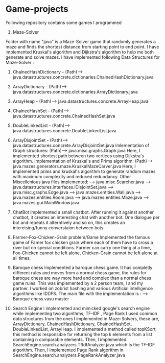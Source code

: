# Game-projects
Following repository contains some games I programmed

1. Maze-Solver

Folder with name "java" is a Maze-Solver game that randomly generates a maze and finds the shortest distance from starting point to end point. I have implemented Kruskal's algorithm and Dijkstra's algorithm to help me both generate and solve mazes.
I have implemented following Data Structures for Maze-Solver :
1. ChainedHashDictionary - (Path)--> java.datastructures.concrete.dictionaries.ChainedHashDictionary.java
2. ArrayDictionary - (Path)--> java.datastructures.concrete.dictionaries.ArrayDictionary.java
3. ArrayHeap - (Path)--> java.datastructures.concrete.ArrayHeap.java
4. ChainedHashSet - (Path)--> java.datastructures.concrete.ChainedHashSet.java
5. DoubleLinkedList - (Path)--> java.datastructures.concrete.DoubleLinkedList.java
6. ArrayDisjointSet - (Path)--> java.datastructures.concrete.ArrayDisjointSet.java
Imlementation of Graph structures:
(Path)--> java.misc.graphs.Graph.java
Here, I implemented shortest path between two vertices using Dijkstra's algorithm. 
Implementation of Kruskal's and Prims algorithm:
(Path)--> java.mazes.generators.maze.KruskalMazeCarver.java
Here, I implemented prims and kruskal's algorithm to generate random mazes with maximum complexity and reduced redundancy.
Other Miscellenious java files implemented: 
--> java.misc.Searcher.java
--> java.datastructures.interfaces.IDisjointSet.java
--> java.misc.graphs.Edge.java
--> java.mazes.entities.Wall.java
--> java.mazes.entities.Room.java
--> java.mazes.entities.Maze.java
--> java.mazes.gui.MainWindow.java

2. ChatBot
Implemented a small chatbot. After running it against another chatbot, it creates an interesting chat with another bot. One dialogue per bot and repeats it alterntively and so on, this creates an interetsing/funny converstaion between bots.

3. Farmer-Fox-Chicken-Grain problem/Game
Implemented the famous game of Famer fox chicken grain where each of them have to cross a river but on special conditions. 
Farmer can carry one thing at a time, Fox-Chicken cannot be left alone, Chicken-Grain cannot be left alone at all times.

4. Baroque chess
Implemented a baroque chess game. It has completly different rules and moves from a normal chess game, the rules for baroque chess are way more hard and complex than a normal chess game rules. This was implemented by a 2 person team, I and my partner. I worked on zobrist hashing and various Artificial intelligence algorithms like IDDFS. The main file with the implementation is :
--> Baroque chess vasu master

5. Search Engine
I implemented and mimicked google's search engine while implementing two algorithms, TF-IDF , Page Rank 
I used common data structures from the ones I implemented in Maze-Solvers, these are, ArrayDictionary, ChainedHashDictionary, ChainedHashSet, DoubleLinkedList, ArrayHeap.
I implemented a method called topKSort, this method is responsible for returning the top k elements from a list containing n comparable elements. Then, I implemented SearchEngine.search.analyzers.TfIdfAnalyzer.java which is the TF-IDF algorithm.
Then, I implemented Page Rank algorithm in SearchEngine.search.analyzers.PageRankAnalyzer.java



